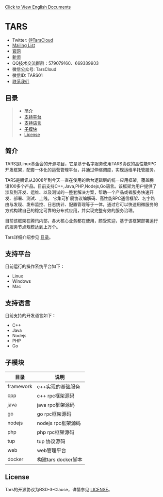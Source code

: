 [Click to View English Documents](https://tarscloud.github.io/TarsDocs_en/)

# TARS

- Twitter: [@TarsCloud](https://twitter.com/TarsCloud)
- [Mailing List](https://groups.google.com/g/tars-foundation-information)
- [官网](http://tarscloud.org/)
- [新闻](https://tarscloud.org/feed/newsroom)
- QQ技术交流群群：579079160、669339903
- 微信公众号: TarsCloud
- 微信ID: TARS01
- [联系我们](https://tarscloud.org/about/contacts)

## 目录

> * [简介](#chapter-1)
> * [支持平台](#chapter-2)
> * [支持语言](#chapter-3)
> * [子模块](#chapter-4)
> * [License](#chapter-5)



## 简介 <span id="chapter-1"></span>

TARS是Linux基金会的开源项目，它是基于名字服务使用TARS协议的高性能RPC开发框架，配套一体化的运营管理平台，并通过伸缩调度，实现运维半托管服务。

TARS是腾讯从2008年到今天一直在使用的后台逻辑层的统一应用框架，覆盖腾讯100多个产品。目前支持C++,Java,PHP,Nodejs,Go语言。该框架为用户提供了涉及到开发、运维、以及测试的一整套解决方案，帮助一个产品或者服务快速开发、部署、测试、上线。 它集可扩展协议编解码、高性能RPC通信框架、名字路由与发现、发布监控、日志统计、配置管理等于一体，通过它可以快速用微服务的方式构建自己的稳定可靠的分布式应用，并实现完整有效的服务治理。

目前该框架在腾讯内部，各大核心业务都在使用，颇受欢迎，基于该框架部署运行的服务节点规模达到上万个。

Tars详细介绍参见 [目录](SUMMARY.md)。

## 支持平台 <span id="chapter-2"></span>

目前运行的操作系统平台如下：

* Linux
* Windows
* Mac

## 支持语言 <span id="chapter-3"></span>

目前支持的开发语言如下：

* C++
* Java
* Nodejs
* PHP
* Go


## 子模块 <span id="chapter-4"></span>

目录             | 说明
------------------|----------------
framework         |c++实现的基础服务
cpp               |c++ rpc框架源码
java              |java rpc框架源码
go                |go rpc框架源码
nodejs            |nodejs rpc框架源码
php               |php rpc框架源码
tup               |tup 协议源码
web               |web管理平台
docker            |构建tars docker脚本

## License <span id="chapter-5"></span>

Tars的开源协议为BSD-3-Clause，详情参见 [LICENSE](https://github.com/TarsCloud/TarsDocs/blob/master/LICENSE.md)。


